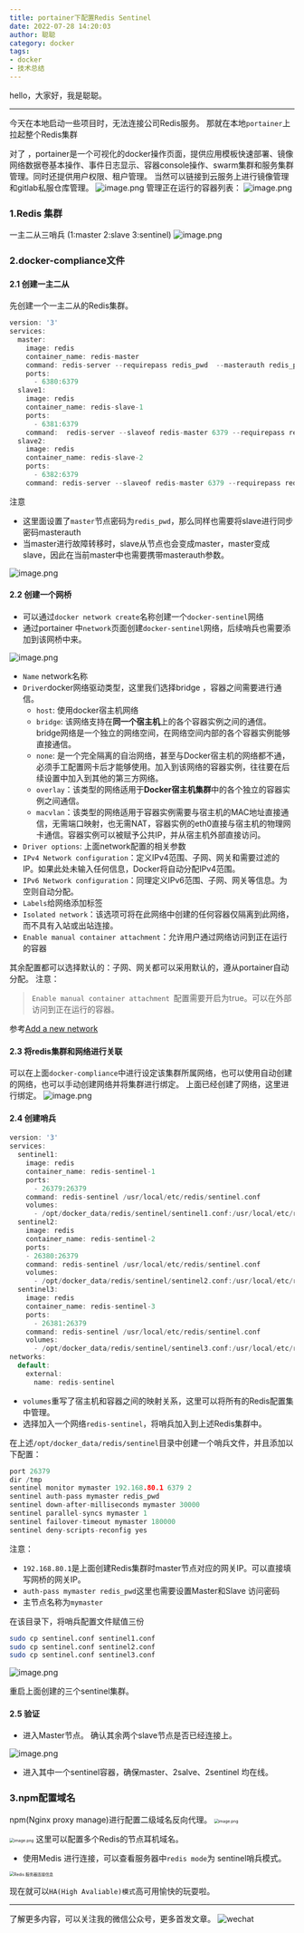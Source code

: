 ```yaml
---
title: portainer下配置Redis Sentinel
date: 2022-07-28 14:20:03
author: 聪聪
category: docker
tags:
- docker
- 技术总结
---
```


hello，大家好，我是聪聪。

---

今天在本地启动一些项目时，无法连接公司Redis服务。
那就在本地`portainer`上拉起整个Redis集群

对了 ，portainer是一个可视化的docker操作页面，提供应用模板快速部署、镜像网络数据卷基本操作、事件日志显示、容器console操作、swarm集群和服务集群管理。同时还提供用户权限、租户管理。
当然可以链接到云服务上进行镜像管理和gitlab私服仓库管理。
![image.png](https://ccoder-markdown-oss.oss-cn-shanghai.aliyuncs.com/md/2022-07-11-135430.png)
管理正在运行的容器列表：
![image.png](https://ccoder-markdown-oss.oss-cn-shanghai.aliyuncs.com/md/2022-07-11-135439.png)

### 1.Redis 集群
一主二从三哨兵 (1:master  2:slave 3:sentinel)
![image.png](https://ccoder-markdown-oss.oss-cn-shanghai.aliyuncs.com/md/2022-07-11-135445.png)

### 2.docker-compliance文件
#### 2.1 创建一主二从
先创建一个一主二从的Redis集群。
```c
version: '3'
services:
  master:
    image: redis
    container_name: redis-master
    command: redis-server --requirepass redis_pwd  --masterauth redis_pwd
    ports:
      - 6380:6379
  slave1:
    image: redis
    container_name: redis-slave-1
    ports:
      - 6381:6379
    command:  redis-server --slaveof redis-master 6379 --requirepass redis_pwd --masterauth redis_pwd
  slave2:
    image: redis
    container_name: redis-slave-2
    ports:
      - 6382:6379
    command: redis-server --slaveof redis-master 6379 --requirepass redis_pwd --masterauth redis_pwd
```
注意

- 这里面设置了`master`节点密码为`redis_pwd`，那么同样也需要将slave进行同步密码masterauth
- 当master进行故障转移时，slave从节点也会变成master，master变成slave，因此在当前master中也需要携带masterauth参数。

![image.png](https://ccoder-markdown-oss.oss-cn-shanghai.aliyuncs.com/md/2022-07-11-135319.png)
#### 2.2 创建一个网桥

- 可以通过`docker network create`名称创建一个`docker-sentinel`网络
- 通过portainer 中`network`页面创建`docker-sentinel`网络，后续哨兵也需要添加到该网桥中来。

![image.png](https://ccoder-markdown-oss.oss-cn-shanghai.aliyuncs.com/md/2022-07-11-135333.png)

- `Name` network名称
- `Driver`docker网络驱动类型，这里我们选择bridge ，容器之间需要进行通信。
   - `host`: 使用docker宿主机网络
   - `bridge`: 该网络支持在**同一个宿主机**上的各个容器实例之间的通信。bridge网络是一个独立的网络空间，在网络空间内部的各个容器实例能够直接通信。
   - `none`: 是一个完全隔离的自治网络，甚至与Docker宿主机的网络都不通，必须手工配置网卡后才能够使用。加入到该网络的容器实例，往往要在后续设置中加入到其他的第三方网络。
   - `overlay`：该类型的网络适用于**Docker宿主机集群**中的各个独立的容器实例之间通信。
   - `macvlan`：该类型的网络适用于容器实例需要与宿主机的MAC地址直接通信，无需端口映射，也无需NAT，容器实例的eth0直接与宿主机的物理网卡通信。容器实例可以被赋予公共IP，并从宿主机外部直接访问。
- `Driver options`: 上面network配置的相关参数
- `IPv4 Network configuration`：定义IPv4范围、子网、网关和需要过滤的IP。如果此处未输入任何信息，Docker将自动分配IPv4范围。
- `IPv6 Network configuration`：同理定义IPv6范围、子网、网关等信息。为空则自动分配。
- `Labels`给网络添加标签
- `Isolated network`：该选项可将在此网络中创建的任何容器仅隔离到此网络，而不具有入站或出站连接。
- `Enable manual container attachment`：允许用户通过网络访问到正在运行的容器

其余配置都可以选择默认的：子网、网关都可以采用默认的，遵从portainer自动分配。
注意：
> `Enable manual container attachment `配置需要开启为true。可以在外部访问到正在运行的容器。

参考[Add a new network](https://docs.portainer.io/user/docker/networks/add)

#### 2.3 将redis集群和网络进行关联
可以在上面`docker-compliance`中进行设定该集群所属网络，也可以使用自动创建的网络，也可以手动创建网络并将集群进行绑定。
上面已经创建了网络，这里进行绑定。
![image.png](https://ccoder-markdown-oss.oss-cn-shanghai.aliyuncs.com/md/2022-07-11-135342.png)

#### 2.4 创建哨兵
```c
version: '3'
services:
  sentinel1:
    image: redis
    container_name: redis-sentinel-1
    ports:
      - 26379:26379
    command: redis-sentinel /usr/local/etc/redis/sentinel.conf
    volumes:
      - /opt/docker_data/redis/sentinel/sentinel1.conf:/usr/local/etc/redis/sentinel.conf
  sentinel2:
    image: redis
    container_name: redis-sentinel-2
    ports:
    - 26380:26379
    command: redis-sentinel /usr/local/etc/redis/sentinel.conf
    volumes:
      - /opt/docker_data/redis/sentinel/sentinel2.conf:/usr/local/etc/redis/sentinel.conf
  sentinel3:
    image: redis
    container_name: redis-sentinel-3
    ports:
      - 26381:26379
    command: redis-sentinel /usr/local/etc/redis/sentinel.conf
    volumes:
      - /opt/docker_data/redis/sentinel/sentinel3.conf:/usr/local/etc/redis/sentinel.conf
networks:
  default:
    external:
      name: redis-sentinel
```

- `volumes`重写了宿主机和容器之间的映射关系，这里可以将所有的Redis配置集中管理。
- 选择加入一个网络`redis-sentinel`，将哨兵加入到上述Redis集群中。

在上述`/opt/docker_data/redis/sentinel`目录中创建一个哨兵文件，并且添加以下配置：
```c
port 26379
dir /tmp
sentinel monitor mymaster 192.168.80.1 6379 2
sentinel auth-pass mymaster redis_pwd
sentinel down-after-milliseconds mymaster 30000
sentinel parallel-syncs mymaster 1
sentinel failover-timeout mymaster 180000
sentinel deny-scripts-reconfig yes
```
注意：

- `192.168.80.1`是上面创建Redis集群时master节点对应的网关IP。可以直接填写网桥的网关IP。
- `auth-pass mymaster redis_pwd`这里也需要设置Master和Slave 访问密码
- 主节点名称为`mymaster`

在该目录下，将哨兵配置文件赋值三份
```bash
sudo cp sentinel.conf sentinel1.conf
sudo cp sentinel.conf sentinel2.conf
sudo cp sentinel.conf sentinel3.conf
```
![image.png](https://ccoder-markdown-oss.oss-cn-shanghai.aliyuncs.com/md/2022-07-11-135347.png)

重启上面创建的三个sentinel集群。

#### 2.5 验证

- 进入Master节点。 确认其余两个slave节点是否已经连接上。

![image.png](https://ccoder-markdown-oss.oss-cn-shanghai.aliyuncs.com/md/2022-07-11-135350.png)

- 进入其中一个sentinel容器，确保master、2salve、2sentinel 均在线。
### 3.npm配置域名
npm(Nginx proxy manage)进行配置二级域名反向代理。
<img src="https://ccoder-markdown-oss.oss-cn-shanghai.aliyuncs.com/md/2022-07-11-135357.png" alt="image.png" style="zoom:50%;" />

<img src="https://ccoder-markdown-oss.oss-cn-shanghai.aliyuncs.com/md/2022-07-11-135849.png" alt="image.png" style="zoom:50%;" />
这里可以配置多个Redis的节点耳机域名。

- 使用Medis 进行连接，可以查看服务器中`redis mode`为 sentinel哨兵模式。

<img src="https://ccoder-markdown-oss.oss-cn-shanghai.aliyuncs.com/md/2022-07-11-135520.png" alt="Redis 服务器连接信息" style="zoom:50%;" />

现在就可以`HA(High Avaliable)模式`高可用愉快的玩耍啦。

----

了解更多内容，可以关注我的微信公众号，更多首发文章。
![wechat](https://ccoder-markdown-oss.oss-cn-shanghai.aliyuncs.com/md/2022-07-28-064228.bmp)
